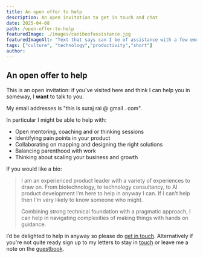 ```yaml
---
title: An open offer to help
description: An open invitation to get in touch and chat
date: 2025-04-08
path: /open-offer-to-help
featuredImage: ./images/canibeofassistance.jpg
featuredImageAlt: "Text that says can I be of assistance with a few emojis"
tags: ["culture", "technology","productivity","short"]
author: 
---
```


## An open offer to help

This is an open invitation: if you've visited here and think I can help you in someway, I **want** to talk to you.

My email addresses is "this is suraj rai @ gmail . com".

In particular I might be able to help with:

* Open mentoring, coaching and or thinking sessions
* Identifying pain points in your product
* Collaborating on mapping and designing the right solutions
* Balancing parenthood with work
* Thinking about scaling your business and growth

If you would like a bio:
> I am an experienced product leader with a variety of experiences to draw on. From biotechnology, to technology consultancy, to AI product development I’m here to help in anyway I can. If I can’t help then I’m very likely to know someone who might. 
>
> Combining strong technical foundation with a pragmatic approach, I can help in navigating complexities of making things with hands on guidance.

I’d be delighted to help in anyway so please do [get in touch](/contact). Alternatively if you're not quite ready sign up to my letters to stay in [touch](/newsletter) or leave me a note on the [guestbook](/guestbook).
